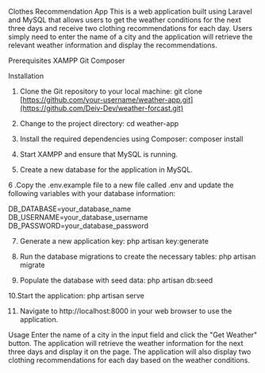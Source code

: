 Clothes Recommendation App
This is a web application built using Laravel and MySQL that allows users to get the weather conditions for the next three days and receive two clothing recommendations for each day. Users simply need to enter the name of a city and the application will retrieve the relevant weather information and display the recommendations.

Prerequisites
XAMPP
Git
Composer

Installation
1. Clone the Git repository to your local machine:
git clone [https://github.com/your-username/weather-app.git](https://github.com/Deiv-Dev/weather-forcast.git)

2. Change to the project directory:
cd weather-app

3. Install the required dependencies using Composer:
composer install

4. Start XAMPP and ensure that MySQL is running.

5. Create a new database for the application in MySQL.

6 .Copy the .env.example file to a new file called .env and update the following variables with your database information:

DB_DATABASE=your_database_name
DB_USERNAME=your_database_username
DB_PASSWORD=your_database_password

7. Generate a new application key:
php artisan key:generate

8. Run the database migrations to create the necessary tables:
php artisan migrate

9. Populate the database with seed data:
php artisan db:seed

10.Start the application:
php artisan serve

11. Navigate to http://localhost:8000 in your web browser to use the application.

Usage
Enter the name of a city in the input field and click the "Get Weather" button.
The application will retrieve the weather information for the next three days and display it on the page.
The application will also display two clothing recommendations for each day based on the weather conditions.
